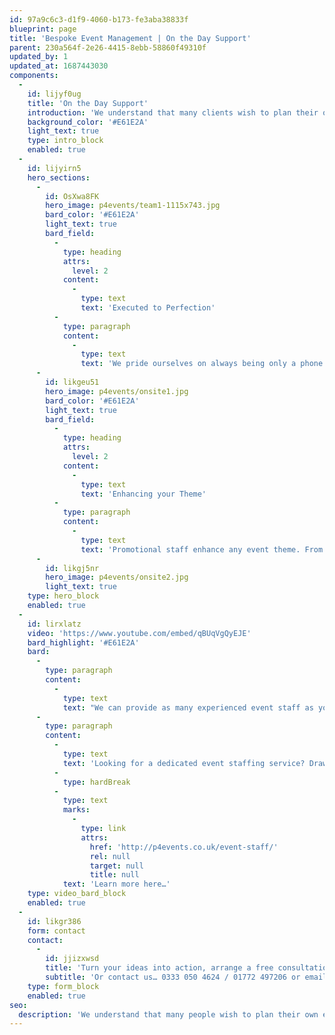 ```yaml
---
id: 97a9c6c3-d1f9-4060-b173-fe3aba38833f
blueprint: page
title: 'Bespoke Event Management | On the Day Support'
parent: 230a564f-2e26-4415-8ebb-58860f49310f
updated_by: 1
updated_at: 1687443030
components:
  -
    id: lijyf0ug
    title: 'On the Day Support'
    introduction: 'We understand that many clients wish to plan their own events, utilising their in-house teams and ensuring a personal touch, but why not let our team take away all the stress on the day? By providing experienced staff we can work with your team to ensure your event is executed to perfection, leaving you free to network with clients and colleagues and truly enjoy the event you have spent months planning from start to finish.'
    background_color: '#E61E2A'
    light_text: true
    type: intro_block
    enabled: true
  -
    id: lijyirn5
    hero_sections:
      -
        id: OsXwa8FK
        hero_image: p4events/team1-1115x743.jpg
        bard_color: '#E61E2A'
        light_text: true
        bard_field:
          -
            type: heading
            attrs:
              level: 2
            content:
              -
                type: text
                text: 'Executed to Perfection'
          -
            type: paragraph
            content:
              -
                type: text
                text: 'We pride ourselves on always being only a phone call away, discussing all of the finer details and meeting with you as frequently as required so that we understand precisely how you would like your event to run. Ensuring every last element is correct so that your event goes exactly to plan.'
      -
        id: likgeu51
        hero_image: p4events/onsite1.jpg
        bard_color: '#E61E2A'
        light_text: true
        bard_field:
          -
            type: heading
            attrs:
              level: 2
            content:
              -
                type: text
                text: 'Enhancing your Theme'
          -
            type: paragraph
            content:
              -
                type: text
                text: 'Promotional staff enhance any event theme. From meet and greet to assisting with games and activities, they’re sure to stand out. And with such a wide range of fabulous costumes in stock what better way to impress your guests? And don’t worry – if we don’t have your themed costumes in stock we soon will, to ensure your vision becomes a reality.'
      -
        id: likgj5nr
        hero_image: p4events/onsite2.jpg
        light_text: true
    type: hero_block
    enabled: true
  -
    id: lirxlatz
    video: 'https://www.youtube.com/embed/qBUqVgQyEJE'
    bard_highlight: '#E61E2A'
    bard:
      -
        type: paragraph
        content:
          -
            type: text
            text: "We can provide as many experienced event staff as you require, over one or multiple venues. Not only are they sure to offer an added visual, but they will oversee all aspects of your event.\_From a single event host or hostess, through to professional models, fire breathers, stilt walkers, and even roller babes (popular with our 1950’s Diner theme) we’ve got staffing covered."
      -
        type: paragraph
        content:
          -
            type: text
            text: 'Looking for a dedicated event staffing service? Drawing from our pool of loyal, experienced and dedicated freelancers, we are confident in covering every aspect of your staffing needs.'
          -
            type: hardBreak
          -
            type: text
            marks:
              -
                type: link
                attrs:
                  href: 'http://p4events.co.uk/event-staff/'
                  rel: null
                  target: null
                  title: null
            text: 'Learn more here…'
    type: video_bard_block
    enabled: true
  -
    id: likgr386
    form: contact
    contact:
      -
        id: jjizxwsd
        title: 'Turn your ideas into action, arrange a free consultation'
        subtitle: 'Or contact us… 0333 050 4624 / 01772 497206 or email us: info@p4events.co.uk'
    type: form_block
    enabled: true
seo:
  description: 'We understand that many people wish to plan their own events to ensure an individual touch. But why not let our team take all the stress away from you on the day?'
---
```

